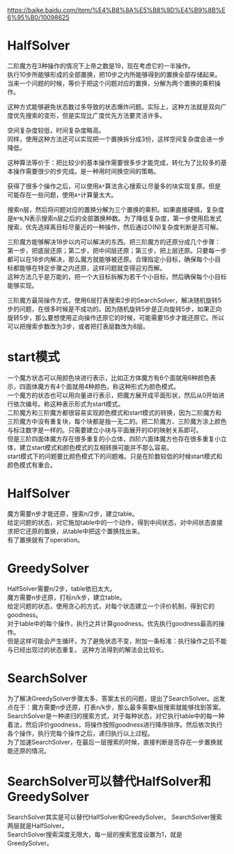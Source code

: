 https://baike.baidu.com/item/%E4%B8%8A%E5%B8%9D%E4%B9%8B%E6%95%B0/10098625

# HalfSolver
二阶魔方在3种操作的情况下上帝之数是19，现在考虑它的一半操作。  
执行10步所能够形成的全部置换，把10步之内所能够得到的置换全部存储起来。  
当来一个问题的时候，等价于把这个问题对应的置换，分解为两个置换的乘积操作。  

这种方式能够避免状态数过多导致的状态爆炸问题。实际上，这种方法就是双向广度优先搜索的变形，但是实现比广度优先方法要灵活许多。     

空间复杂度较低，时间复杂度略高。  
同样，使用这种方法还可以实现把一个置换拆分成3份，这样空间复杂度会进一步降低。  


这种算法等价于：把比较少的基本操作需要很多步才能完成，转化为了比较多的基本操作需要很少的步完成。是一种用时间换空间的策略。    

获得了很多个操作之后，可以使用`A*`算法贪心搜索让尽量多的块实现复原。但是可能存在一些问题，使用`A*`计算量太大。    

搜索n层，然后将问题对应的置换分解为三个置换的乘积。如果直接硬搞，复杂度是`N*N`,N表示搜索n层之后的全部置换种数。为了降低复杂度，第一步使用启发式搜索，优先选择离目标尽量近的一种操作，然后通过O(N)复杂度判断是否可解。    

三阶魔方能够解决18步以内可以解决的东西。把三阶魔方的还原分成几个步骤：第一步，把底层还原；第二步，把中间层还原；第三步，把上层还原。只要每一步都可以在18步内解决，那么魔方就能够被还原。合理指定小目标，确保每个小目标都能够在特定步骤之内还原，这样问题就变得迎刃而解。    
这种方法几乎是万能的，把一个大目标拆解为若干个小目标，然后确保每个小目标能够实现。  

三阶魔方最简操作方式，使用6层打表搜索2步的SearchSolver，解决随机旋转5步的问题，在很多时候是不成功的。因为随机旋转5步是正向旋转5步，如果正向旋转5步，那么要想使用正向操作还原它的时候，可能需要15步才能还原它。所以可以把搜索步数改为3步，或者把打表层数改为8层。     

# start模式
一个魔方状态可以用颜色块进行表示，比如正方体魔方有6个面就用6种颜色表示，四面体魔方有4个面就用4种颜色。称这种形式为颜色模式。    
一个魔方的状态也可以用向量进行表示，把魔方展开成平面形状，然后从0开始进行依次编号。称这种表示形式为start模式。  
二阶魔方和三阶魔方都很容易实现颜色模式和start模式的转换，因为二阶魔方和三阶魔方中没有重复块，每个块都是独一无二的。把二阶魔方、三阶魔方涂上颜色与标注数字是一样的。只需要建立小块与平面展开的ID的映射关系即可。  
但是三阶四面体魔方存在很多重复的小立体，四阶六面体魔方也存在很多重复小立体，建立start模式和颜色模式的互相转换可能并不那么容易。  
start模式下的问题要比颜色模式下的问题难。只是在阶数较低的时候start模式和颜色模式有重合。  


# HalfSolver
魔方需要n步才能还原，搜索n/2步，建立table。  
给定问题的状态，对它施加table中的一个动作，得到中间状态，对中间状态直接求把它还原的置换，从table中把这个置换找出来。  
有了置换就有了operation。  
# GreedySolver
HalfSolver需要n/2步，table依旧太大。  
魔方需要n步还原，打标n/k步，建立table。  
给定问题的状态，使用贪心的方式，对每个状态建立一个评价机制，得到它的goodness。  
对于table中的每个操作，执行之并计算goodness。优先执行goodness最高的操作。  
但是这样可能会产生循环，为了避免状态不变，附加一条标准：执行操作之后不能与已经出现过的状态重复。 
这种方法得到的解法会比较长。  
# SearchSolver
为了解决GreedySolver步骤太多、答案太长的问题，提出了SearchSolver。出发点在于：魔方需要n步还原，打表n/k步，那么最多需要k层搜索就能够找到答案。   
SearchSolver是一种递归的搜索方式，对于每种状态，对它执行table中的每一种着法，然后评价goodness，将操作按照goodness进行降序排序。然后依次执行各个操作，执行完每个操作之后，递归执行以上过程。  
为了加速SearchSolver，在最后一层搜索的时候，直接判断是否存在一步置换就能还原的情况。  
# SearchSolver可以替代HalfSolver和GreedySolver
SearchSolver其实是可以替代HalfSolver和GreedySolver。 
SearchSolver搜索两层就是HalfSolver。  
SearchSolver搜索深度无限大，每一层的搜索宽度设置为1，就是GreedySolver。    